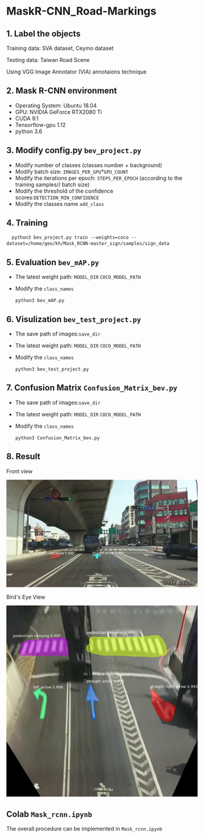 # MaskR-CNN_Road-Markings
  ## 1. Label the objects
  Training data: SVA dataset, Ceymo dataset
  
  Testing data: Taiwan Road Scene
  
  Using VGG Image Annotator (VIA) annotaions technique
  ## 2. Mask R-CNN environment
  * Operating System: Ubuntu 18.04
  * GPU: NVIDIA GeForce RTX2080 Ti
  * CUDA 9.1
  * Tensorflow-gpu 1.12
  * python 3.6
  ## 3. Modify config.py `bev_project.py`
  * Modify number of classes (classes number + background)
  * Modify batch size: `IMAGES_PER_GPU`*`GPU_COUNT`
  * Modify the iterations per epoch: `STEPS_PER_EPOCH` (according to the training samples// batch size)
  * Modify the threshold of the confidence scores:`DETECTION_MIN_CONFIDENCE`
  * Modify the classes name `add_class`
  
  ## 4. Training
      python3 bev_project.py train --weights=coco --dataset=/home/geo/kh/Mask_RCNN-master_sign/samples/sign_data
  
  ## 5. Evaluation `bev_mAP.py`
  * The latest weight path: `MODEL_DIR` `COCO_MODEL_PATH`
  * Modify the `class_names`  
  
        python3 bev_mAP.py
      
  ## 6. Visulization `bev_test_project.py`
  * The save path of images:`save_dir`
  * The latest weight path: `MODEL_DIR` `COCO_MODEL_PATH`
  * Modify the `class_names`
  
        python3 bev_test_project.py
      
  ## 7. Confusion Matrix `Confusion_Matrix_bev.py`
  * The save path of images:`save_dir`
  * The latest weight path: `MODEL_DIR` `COCO_MODEL_PATH`
  * Modify the `class_names`

        python3 Confusion_Matrix_bev.py
        
  ## 8. Result
  Front view
  
  ![image](https://github.com/yichun-hub/MaskRCNN_Road-Markings/blob/main/results/TW_67.jpg)
  
  Bird's Eye View
  
  ![image](https://github.com/yichun-hub/MaskRCNN_Road-Markings/blob/main/results/homo_TW_67.jpg)
        
  ## Colab `Mask_rcnn.ipynb`
  The overall procedure can be implemented in `Mask_rcnn.ipynb`

